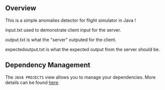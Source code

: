 ## Overview
This is a simple anomalies detector for flight simulator in Java !

input.txt used to demonstrate client input for the server.


output.txt is what the "server" outputed for the client.


expectedoutput.txt is what the expected output from the server should be. 

## Dependency Management

The `JAVA PROJECTS` view allows you to manage your dependencies. More details can be found [here](https://github.com/microsoft/vscode-java-dependency#manage-dependencies).

